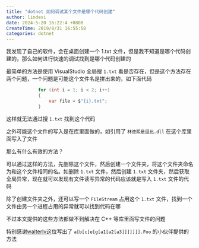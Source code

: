 ```yaml
---
title: "dotnet 如何调试某个文件是哪个代码创建"
author: lindexi
date: 2024-5-20 16:22:4 +0800
CreateTime: 2019/8/31 16:55:58
categories: dotnet
---
```


我发现了自己的软件，会在桌面创建一个 1.txt 文件，但是我不知道是哪个代码创建的，那么如何进行快速的调试找到是哪个代码创建的

<!--more-->


<!-- CreateTime:2019/8/31 16:55:58 -->


最简单的方法是使用 VisualStudio 全局搜 `1.txt` 看是否存在，但是这个方法存在两个问题，一个问题是可能这个文件名是拼出来的，如下面代码

```csharp
            for (int i = 1; i < 2; i++)
            {
                var file = $"{i}.txt";
            }
```

这样就无法通过搜 `1.txt` 找到这个代码

之外可能这个文件的写入是在库里面做的，如引用了 `林德熙是逗比.dll` 在这个库里面写入了文件

那么有什么有效的方法？

可以通过这样的方法，先删除这个文件，然后创建一个文件夹，将这个文件夹命名为和这个文件相同的名。如删除 `1.txt` 文件，然后创建 `1.txt` 文件夹，然后获取全局异常，现在就可以发现有文件读写异常的代码应该就是写入 `1.txt` 文件的代码

除了创建文件夹之外，还可以写一个 `FileStream` 占用这个 `1.txt` 文件，找到一个文件由另一个进程占用的异常就可以找到代码在哪

不过本文提供的这些方法都做不到解决在 C++ 等库里面写文件的问题

特别感谢[walterlv](https://blog.walterlv.com/ )这位写出了 `a[b[c[e[g[a1[a2[a3]]]]]]].Foo` 的小伙伴提供的方法

